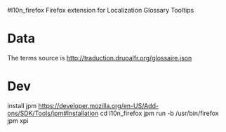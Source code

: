 #l10n_firefox
Firefox extension for Localization Glossary Tooltips

Data
====
The terms source is http://traduction.drupalfr.org/glossaire.json

Dev
===
install jpm https://developer.mozilla.org/en-US/Add-ons/SDK/Tools/jpm#Installation
cd l10n_firefox
jpm run -b /usr/bin/firefox
jpm xpi